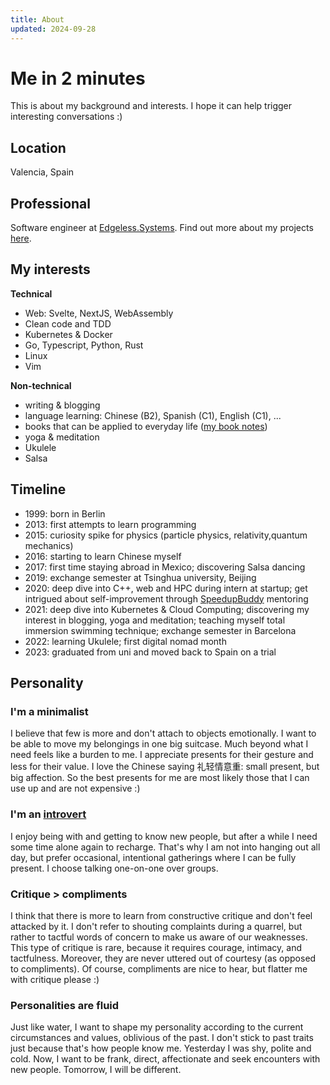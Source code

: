 ```yaml
---
title: About
updated: 2024-09-28
---
```


# Me in 2 minutes

This is about my background and interests. I hope it can help trigger interesting conversations :)

## Location

Valencia, Spain

## Professional

Software engineer at [Edgeless.Systems](https://www.edgeless.systems/). Find out more about my projects [here](../projects).


## My interests
**Technical**
- Web: Svelte, NextJS, WebAssembly
- Clean code and TDD
- Kubernetes & Docker
- Go, Typescript, Python, Rust
- Linux
- Vim

**Non-technical**

- writing & blogging
- language learning: Chinese (B2), Spanish (C1), English (C1), ...
- books that can be applied to everyday life ([my book notes](/books))
- yoga & meditation
- Ukulele
- Salsa

## Timeline

- 1999: born in Berlin
- 2013: first attempts to learn programming
- 2015: curiosity spike for physics (particle physics, relativity,quantum mechanics)
- 2016: starting to learn Chinese myself
- 2017: first time staying abroad in Mexico; discovering Salsa dancing
- 2019: exchange semester at Tsinghua university, Beijing
- 2020: deep dive into C++, web and HPC during intern at startup; get intrigued about self-improvement through [SpeedupBuddy](https://speedupbuddy.de/) mentoring
- 2021: deep dive into Kubernetes & Cloud Computing; discovering my interest in blogging, yoga and meditation; teaching myself total immersion swimming technique; exchange semester in Barcelona
- 2022: learning Ukulele; first digital nomad month
- 2023: graduated from uni and moved back to Spain on a trial


<!--### Me in pictures-->
<!--<img src="/images/about/thinking.jpeg" width="400">
<img src="/images/about/beach.jpeg" width="400">
<img src="/images/about/active.jpeg" width="400">-->

## Personality
### I'm a minimalist

I believe that few is more and don't attach to objects emotionally. I want to be able to move my belongings in one big suitcase. Much beyond what I need feels like a burden to me.
I appreciate presents for their gesture and less for their value. I love the Chinese saying 礼轻情意重: small present, but big affection. So the best presents for me are most likely those that I can use up and are not expensive :)

### I'm an [introvert](https://www.verywellmind.com/signs-you-are-an-introvert-2795427)

I enjoy being with and getting to know new people, but after a while I need some time alone again to recharge. That's why I am not into hanging out all day, but prefer occasional, intentional gatherings where I can be fully present. I choose talking one-on-one over groups.

### Critique > compliments

I think that there is more to learn from constructive critique and don't feel attacked by it. I don't refer to shouting complaints during a quarrel, but rather to tactful words of concern to make us aware of our weaknesses. This type of critique is rare, because it requires courage, intimacy, and tactfulness. Moreover, they are never uttered out of courtesy (as opposed to compliments). Of course, compliments are nice to hear, but flatter me with critique please :)

### Personalities are fluid

Just like water, I want to shape my personality according to the current circumstances and values, oblivious of the past. I don't stick to past traits just because that's how people know me. Yesterday I was shy, polite and cold. Now, I want to be frank, direct, affectionate and seek encounters with new people. Tomorrow, I will be different.

<!-- ### I want to be productive everyday

I have a slight obsession to feel productive every day. It is not as extreme that I enjoy working the whole day, but I have the urge to do something that brings me closer to my goals. I found that I am most productive in the early morning hours. -->
